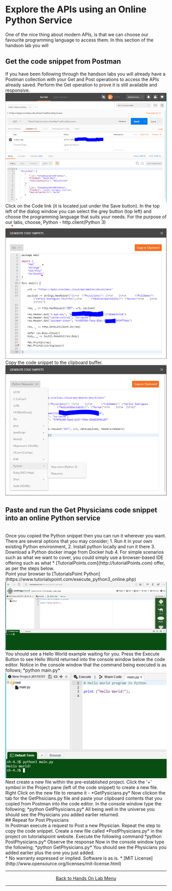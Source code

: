 
# Explore the APIs using an Online Python Service

One of the nice thing about modern APIs, is that we can choose our favourite programming language to access them. In this section of the handson lab you will 

## Get the code snippet from Postman
If you have been following through the handson labs you will already have a Postman collection with your Get and Post operations to access the APIs already saved. 
Perform the Get operation to prove it is still available and responsive.
<br>
<img src="./img/postman1.PNG"/>
<br>
Click on the Code link (it is located just under the Save button). 
In the top left of the dialog window you can select the grey button (top left) and choose the programming language that suits your needs. For the purpose of our labs, choose, Python - http.client(Python 3)
<br>
<img src="./img/postman2.PNG"/>
<br>
Copy the code snippet to the clipboard buffer.
<br>
<img src="./img/postman1a.PNG"/>
<br>
## Paste and run the Get Physicians code snippet into an online Python service
<br>
Once you copied the Python snippet then you can run it wherever you want. 
There are several options that you may consider;
1. Run it in your own existing Python environment,
2. Install python locally and run it there 
3. Download a Python docker image from Docker hub
4. For simple scenarios such as what we want to cover, you could simply use a browser-based IDE offering such as what * [TutorialPoints.com](http://tutorialPoints.com) offer, as per the steps below.
<br>
Point your browser to [TutorialsPoint Python](https://www.tutorialspoint.com/execute_python3_online.php)
<br>
<img src="./img/pythoneditor1.PNG" />
<br>
You should see a Hello World example waiting for you. 
Press the Execute Button to see Hello World returned into the console window below the code editor.
Notice in the console window that the command being executed is as follows;
*python main.py*
<br>
<img src="./img/pythoneditor2.PNG" />
<br>
Next create a new file within the pre-established project.
Click the '+' symbol in the Project pane (left of the code snippet) to create a new file.
Right Click on the new file to rename it - *GetPysicians.py*
Now clickon the tab for the GetPhsicians.py file and paste your clipboard contents that you copied from Postman into the code editor. 
In the console window type the following;
*python GetPhysicians.py*
All being well in the universe you should see the Physicians you added earlier returned.
<br>
## Repeat for Post Physicians 
<br>
In Postman execute a request to Post a new Physician.
Repeat the step to copy the code snippet.
Create a new file called *PostPhysicians.py* in the project on tutorialspoint website.
Execute the following command
*python PostPhysicians.py*
Observe the response
Now in the console window type the following;
*python GetPhysicians.py*
You should see the Physicians you added earlier plus the one you just added.
<br>
* No warranty expressed or implied.  Software is as is.
* [MIT License](http://www.opensource.org/licenses/mit-license.html)
<br>
<hr />
<center>
<a href="../../handsonlabs" class="btn" >Back to Hands On Lab Menu</a>
<center/>
<hr />

